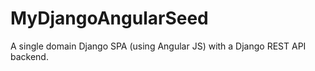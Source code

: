 MyDjangoAngularSeed
===================

A single domain Django SPA (using Angular JS) with a Django REST API backend.
